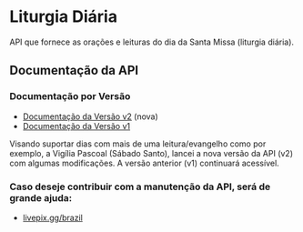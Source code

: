 # Liturgia Diária

API que fornece as orações e leituras do dia da Santa Missa (liturgia diária).

## Documentação da API

### Documentação por Versão

- [Documentação da Versão v2](docs/v2/README.md) (nova)
- [Documentação da Versão v1](docs/v1/README.md)

Visando suportar dias com mais de uma leitura/evangelho como por exemplo, a Vigília Pascoal (Sábado Santo), lancei a nova versão da API (v2) com algumas modificações.
A versão anterior (v1) continuará acessível.

### Caso deseje contribuir com a manutenção da API, será de grande ajuda:

- [livepix.gg/brazil](https://livepix.gg/brazil)
